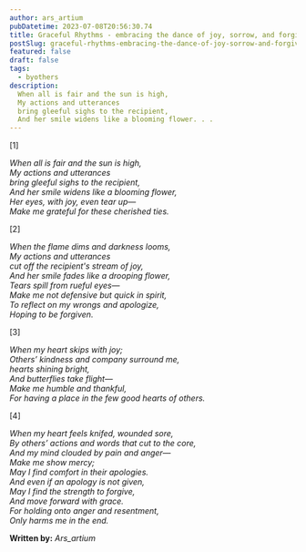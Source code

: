 ```yaml
---
author: ars_artium
pubDatetime: 2023-07-08T20:56:30.74
title: Graceful Rhythms - embracing the dance of joy, sorrow, and forgiveness.
postSlug: graceful-rhythms-embracing-the-dance-of-joy-sorrow-and-forgiveness
featured: false
draft: false
tags:
  - byothers
description:
  When all is fair and the sun is high,
  My actions and utterances
  bring gleeful sighs to the recipient,
  And her smile widens like a blooming flower. . .
---
```


[1]

*When all is fair and the sun is high,*  
*My actions and utterances*  
*bring  gleeful sighs to the recipient,*  
*And her smile widens like a blooming flower,*  
*Her eyes, with joy, even tear up—*  
*Make me grateful for these cherished ties.*

[2]

*When the flame dims and darkness looms,*  
*My actions and utterances*  
*cut off the recipient's stream of joy,*  
*And her smile fades like a drooping flower,*  
*Tears spill from rueful eyes—*  
*Make me not defensive but quick in spirit,*  
*To reflect on my wrongs and apologize,*  
*Hoping to be forgiven.*

[3]

*When my heart skips with joy;*  
*Others’ kindness and company surround me,*  
*hearts shining bright,*  
*And butterflies take flight—*  
*Make me humble and thankful,*  
*For having a place in the few good hearts of others.*

[4]

*When my heart feels knifed, wounded sore,*  
*By others’ actions and words that cut to the core,*  
*And my mind clouded by pain and anger—*  
*Make me show mercy;*  
*May I find comfort in their apologies.*  
*And even if an apology is not given,*  
*May I find the strength to forgive,*  
*And move forward with grace.*  
*For holding onto anger and resentment,*  
*Only harms me in the end.*





**Written by:** *Ars_artium*